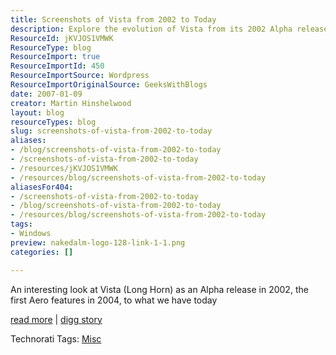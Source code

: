 ```yaml
---
title: Screenshots of Vista from 2002 to Today
description: Explore the evolution of Vista from its 2002 Alpha release to today's features, showcasing the journey of innovation and design in this engaging visual retrospective.
ResourceId: jKVJOS1VMWK
ResourceType: blog
ResourceImport: true
ResourceImportId: 450
ResourceImportSource: Wordpress
ResourceImportOriginalSource: GeeksWithBlogs
date: 2007-01-09
creator: Martin Hinshelwood
layout: blog
resourceTypes: blog
slug: screenshots-of-vista-from-2002-to-today
aliases:
- /blog/screenshots-of-vista-from-2002-to-today
- /screenshots-of-vista-from-2002-to-today
- /resources/jKVJOS1VMWK
- /resources/blog/screenshots-of-vista-from-2002-to-today
aliasesFor404:
- /screenshots-of-vista-from-2002-to-today
- /blog/screenshots-of-vista-from-2002-to-today
- /resources/blog/screenshots-of-vista-from-2002-to-today
tags:
- Windows
preview: nakedalm-logo-128-link-1-1.png
categories: []

---
```

An interesting look at Vista (Long Horn) as an Alpha release in 2002, the first Aero features in 2004, to what we have today

[read more](http://www.intelliadmin.com/blog/2007/01/progression-of-vista-through.html?View=Full) | [digg story](http://digg.com/software/Screenshots_of_Vista_from_2002_to_Today)

Technorati Tags: [Misc](http://technorati.com/tags/Misc)
